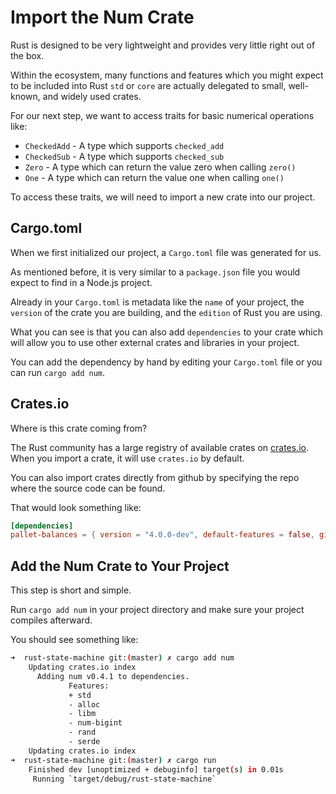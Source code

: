 # Import the Num Crate

Rust is designed to be very lightweight and provides very little right out of the box.

Within the ecosystem, many functions and features which you might expect to be included into Rust `std` or `core` are actually delegated to small, well-known, and widely used crates.

For our next step, we want to access traits for basic numerical operations like:

- `CheckedAdd` - A type which supports `checked_add`
- `CheckedSub` - A type which supports `checked_sub`
- `Zero` - A type which can return the value zero when calling `zero()`
- `One` - A type which can return the value one when calling `one()`

To access these traits, we will need to import a new crate into our project.

## Cargo.toml

When we first initialized our project, a `Cargo.toml` file was generated for us.

As mentioned before, it is very similar to a `package.json` file you would expect to find in a Node.js project.

Already in your `Cargo.toml` is metadata like the `name` of your project, the `version` of the crate you are building, and the `edition` of Rust you are using.

What you can see is that you can also add `dependencies` to your crate which will allow you to use other external crates and libraries in your project.

You can add the dependency by hand by editing your `Cargo.toml` file or you can run `cargo add num`.

## Crates.io

Where is this crate coming from?

The Rust community has a large registry of available crates on [crates.io](https://crates.io/). When you import a crate, it will use `crates.io` by default.

You can also import crates directly from github by specifying the repo where the source code can be found.

That would look something like:

```toml
[dependencies]
pallet-balances = { version = "4.0.0-dev", default-features = false, git = "https://github.com/paritytech/substrate.git", branch = "polkadot-v1.0.0" }
```

## Add the Num Crate to Your Project

This step is short and simple.

Run `cargo add num` in your project directory and make sure your project compiles afterward.

You should see something like:

```bash
➜  rust-state-machine git:(master) ✗ cargo add num
    Updating crates.io index
      Adding num v0.4.1 to dependencies.
             Features:
             + std
             - alloc
             - libm
             - num-bigint
             - rand
             - serde
    Updating crates.io index
➜  rust-state-machine git:(master) ✗ cargo run
    Finished dev [unoptimized + debuginfo] target(s) in 0.01s
     Running `target/debug/rust-state-machine`
```
